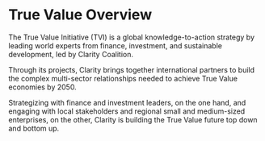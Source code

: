 # True Value Overview

The True Value Initiative \(TVI\) is a global knowledge-to-action strategy by leading world experts from finance, investment, and sustainable development, led by Clarity Coalition.

Through its projects, Clarity brings together international partners to build the complex multi-sector relationships needed to achieve True Value economies by 2050.

Strategizing with finance and investment leaders, on the one hand, and engaging with local stakeholders and regional small and medium-sized enterprises, on the other, Clarity is building the True Value future top down and bottom up.

